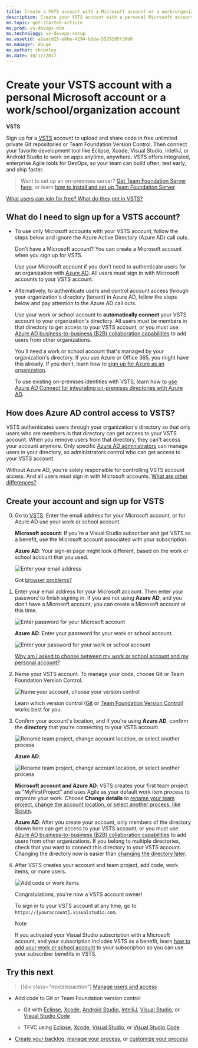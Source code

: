 ```yaml
---
title: Create a VSTS account with a Microsoft account or a work/organization account
description: Create your VSTS account with a personal Microsoft account or a work/school/organization account
ms.topic: get-started-article
ms.prod: vs-devops-alm
ms.technology: vs-devops-setup
ms.assetid: e2eacd25-e6be-4294-b1da-5529195f30d0
ms.manager: douge
ms.author: chcomley
ms.date: 10/17/2017
---
```


#	Create your VSTS account with a personal Microsoft account or a work/school/organization account

**VSTS**

Sign up for a [VSTS](https://www.visualstudio.com/products/visual-studio-team-services-vs) 
account to upload and share code in free unlimited private 
Git repositories or Team Foundation Version Control. 
Then connect your favorite development tool like Eclipse, Xcode, 
Visual Studio, IntelliJ, or Android Studio to work on apps anytime, anywhere. 
VSTS offers integrated, enterprise Agile tools for DevOps, 
so your team can build often, test early, and ship faster.

> Want to set up an on-premises server? 
> [Get Team Foundation Server here](https://www.visualstudio.com/products/tfs-overview-vs), 
> or learn [how to install and set up Team Foundation Server](../tfs-server/install/get-started.md). 


[What users can join for free?  What do they get in VSTS?](faq-create-account.md#free-users)


<a name="how-sign-up"></a>
##	What do I need to sign up for a VSTS account?

*	To use only Microsoft accounts 
	with your VSTS account, follow the steps below and ignore the Azure Active Directory (Azure AD) call outs. 

	Don't have a Microsoft account?  You can create a Microsoft account 
	when you sign up for VSTS.

	Use your Microsoft account if you don't need to authenticate users 
	for an organization with [Azure AD](https://azure.microsoft.com/en-us/documentation/articles/active-directory-whatis/). 
	All users must sign in with Microsoft accounts to your VSTS account.

*	Alternatively, to authenticate users and control account access through your 
	organization's directory (tenant) in Azure AD, follow the steps below and pay attention to the Azure AD call outs.

	Use your work or school account to **automatically connect** your VSTS account to your organization's directory. 
	All users must be members in that directory to get access to your VSTS account, or you must use 
	[Azure AD business-to-business (B2B) collaboration capabilities](https://docs.microsoft.com/azure/active-directory/active-directory-b2b-what-is-azure-ad-b2b) to 
	add users from other organizations.

	You'll need a work or school account that's managed by your organization's directory. 
	If you use Azure or Office 365, you might have this already.  If you don't, learn how to 
	[sign up for Azure as an organization](https://azure.microsoft.com/en-us/documentation/articles/sign-up-organization/).

	To use existing on-premises identities with VSTS, learn how to 
	[use Azure AD Connect for integrating on-premises directories with Azure AD](https://azure.microsoft.com/en-us/documentation/articles/active-directory-aadconnect/).


## How does Azure AD control access to VSTS?

VSTS authenticates users through your organization's directory 
so that only users who are members in that directory can get access to your VSTS account. 
When you remove users from that directory, 
they can't access your account anymore. Only specific 
[Azure AD administrators](https://azure.microsoft.com/en-us/documentation/articles/active-directory-assign-admin-roles/) 
can manage users in your directory, so administrators control who can get access to your VSTS account.

Without Azure AD, you're solely responsible for controlling 
VSTS account access. And all users must sign in with Microsoft accounts. 
[What are other differences?](faq-create-account.md#SignInAccountDifferences)


<a name="SignIn"></a>
## Create your account and sign up for VSTS

0.	Go to [VSTS](https://go.microsoft.com/fwlink/?LinkId=307137).  Enter the email address for your Microsoft account, or for Azure AD use your work or school account.

	**Microsoft account**: If you're a Visual Studio subscriber and get VSTS as a benefit, use the Microsoft account associated with your subscription. 

	**Azure AD**: Your sign-in page might look different, based on the work or school account that you used.

	![Enter your email address](_img/_shared/sign-in.png)

	Got [browser problems?](faq-create-account.md#browser-problems)

0.	Enter your email address for your Microsoft account. Then enter your password to finish signing in.  If you are not 
using **Azure AD**, and you don't have a Microsoft account, you can create a Microsoft account at this time.

	![Enter password for your Microsoft account](_img/_shared/sign-in-msa2.png)
	
	**Azure AD**: Enter your password for your work or school account.
	
	![Enter your password for your work or school account](_img/_shared/sign-in-aad.png)

	[Why am I asked to choose between my work or school account and my personal account?](faq-create-account.md#ChooseOrgAcctMSAcct)

0.	Name your VSTS account. To manage your code, choose Git or Team Foundation Version Control.

	![Name your account, choose your version control](_img/sign-up-visual-studio-team-services/create-team-services-account-directory.png)

	Learn which version control ([Git](../git/overview.md) or [Team Foundation Version Control](../tfvc/overview.md)) 
	works best for you.

0.	Confirm your account's location, and if you're using **Azure AD**, confirm the **directory** 
that you're connecting to your VSTS account. 

	![Rename team project, change account location, or select another process](_img/sign-up-visual-studio-team-services/check-account-location-standard.png)
	
	**Azure AD**:
	
	![Rename team project, change account location, or select another process](_img/sign-up-visual-studio-team-services/change-account-directory.png)

	**Microsoft account and Azure AD**: VSTS creates your first team project as "MyFirstProject" 
	and uses Agile as your default work item process to organize your work. 
	Choose **Change details** to 
	[rename your team project, change the account location, or select another process, like Scrum](faq-create-account.md#account-location).
	
	**Azure AD**: After you create your account, only members of
	the directory shown here can get access to your VSTS account, or you must use 
	[Azure AD business-to-business (B2B) collaboration capabilities](https://docs.microsoft.com/azure/active-directory/active-directory-b2b-what-is-azure-ad-b2b) to 
	add users from other organizations.  If you belong to multiple directories, check that you want
	to connect this directory to your VSTS account.  Changing the directory now is easier than [changing the
	directory later](faq-create-account.md#ChangeDirectory).

0.	After VSTS creates your account and team project, 
add code, work items, or more users. 

	![Add code or work items](_img/_shared/team-project-created.png)

	Congratulations, you're now a VSTS account owner! 

	To sign in to your VSTS account at any time, go to ```https://{youraccount}.visualstudio.com```.

	> [!NOTE]
	> If you activated your Visual Studio subscription with a Microsoft account, and your subscription includes VSTS
	> as a benefit, learn [how to add your work or school account](../billing/link-msdn-subscription-to-organizational-account-vs.md) to your
	> subscription so you can use your subscriber benefits in VSTS.

## Try this next
> [!div class="nextstepaction"]
> [Manage users and access](add-account-users-assign-access-levels.md)

*	Add code to Git or Team Foundation version control

	*	Git with [Eclipse](https://java.visualstudio.com/Docs/tools/eclipse), 
	[Xcode](../git/share-your-code-in-git-xcode.md), 
	[Android Studio](http://java.visualstudio.com/Docs/tools/androidstudio), 
	[IntelliJ](http://java.visualstudio.com/Docs/tools/intelliJ), 
	[Visual Studio](../git/share-your-code-in-git-vs-2017.md), or 
	[Visual Studio Code](https://code.visualstudio.com/docs/editor/versioncontrol)

	*	TFVC using [Eclipse](https://java.visualstudio.com/Docs/tools/eclipse), 
	[Xcode](../tfvc/share-your-code-in-tfvc-xcode.md), 
	[Visual Studio](../tfvc/use-visual-studio-git.md), or 
	[Visual Studio Code](https://code.visualstudio.com/docs/editor/versioncontrol)

*	[Create your backlog](../work/backlogs/create-your-backlog.md), 
	[manage your process](../work/customize/process/manage-process.md), 
	or [customize your process](../work/customize/process/customize-process.md)


